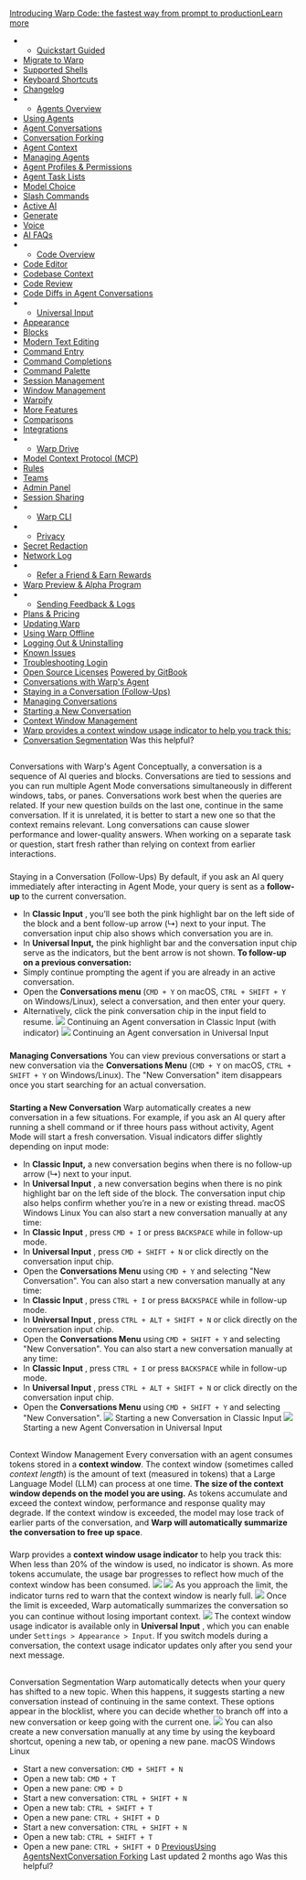 [Introducing Warp Code: the fastest way from prompt to productionLearn more ](https://www.warp.dev/blog/introducing-warp-code-prompt-to-prod)
 * * [Quickstart Guided](/)
 * [Migrate to Warp](/getting-started/migrate-to-warp)
 * [Supported Shells](/getting-started/supported-shells)
 * [Keyboard Shortcuts](/getting-started/keyboard-shortcuts)
 * [Changelog](/getting-started/changelog)
 * * [Agents Overview](/agents/agents-overview)
 * [Using Agents](/agents/using-agents)
 * [Agent Conversations](/agents/using-agents/agent-conversations)
 * [Conversation Forking](/agents/using-agents/agent-conversations/conversation-forking)
 * [Agent Context](/agents/using-agents/agent-context)
 * [Managing Agents](/agents/using-agents/managing-agents)
 * [Agent Profiles & Permissions](/agents/using-agents/agent-profiles-permissions)
 * [Agent Task Lists](/agents/using-agents/agent-tasklists)
 * [Model Choice](/agents/using-agents/model-choice)
 * [Slash Commands](/agents/slash-commands)
 * [Active AI](/agents/active-ai)
 * [Generate](/agents/generate)
 * [Voice](/agents/voice)
 * [AI FAQs](/agents/ai-faqs)
 * * [Code Overview](/code/code-overview)
 * [Code Editor](/code/code-editor)
 * [Codebase Context](/code/codebase-context)
 * [Code Review](/code/code-review)
 * [Code Diffs in Agent Conversations](/code/reviewing-code)
 * * [Universal Input](/terminal/universal-input)
 * [Appearance](/terminal/appearance)
 * [Blocks](/terminal/blocks)
 * [Modern Text Editing](/terminal/editor)
 * [Command Entry](/terminal/entry)
 * [Command Completions](/terminal/command-completions)
 * [Command Palette](/terminal/command-palette)
 * [Session Management](/terminal/sessions)
 * [Window Management](/terminal/windows)
 * [Warpify](/terminal/warpify)
 * [More Features](/terminal/more-features)
 * [Comparisons](/terminal/comparisons)
 * [Integrations](/terminal/integrations-and-plugins)
 * * [Warp Drive](/knowledge-and-collaboration/warp-drive)
 * [Model Context Protocol (MCP)](/knowledge-and-collaboration/mcp)
 * [Rules](/knowledge-and-collaboration/rules)
 * [Teams](/knowledge-and-collaboration/teams)
 * [Admin Panel](/knowledge-and-collaboration/admin-panel)
 * [Session Sharing](/knowledge-and-collaboration/session-sharing)
 * * [Warp CLI](/developers/cli)
 * * [Privacy](/privacy/privacy)
 * [Secret Redaction](/privacy/secret-redaction)
 * [Network Log](/privacy/network-log)
 * * [Refer a Friend & Earn Rewards](/community/refer-a-friend)
 * [Warp Preview & Alpha Program](/community/warp-preview-and-alpha-program)
 * * [Sending Feedback & Logs](/support-and-billing/sending-us-feedback)
 * [Plans & Pricing](/support-and-billing/plans-and-pricing)
 * [Updating Warp](/support-and-billing/updating-warp)
 * [Using Warp Offline](/support-and-billing/using-warp-offline)
 * [Logging Out & Uninstalling](/support-and-billing/uninstalling-warp)
 * [Known Issues](/support-and-billing/known-issues)
 * [Troubleshooting Login](/support-and-billing/troubleshooting-login-issues)
 * [Open Source Licenses](/support-and-billing/licenses)
[Powered by GitBook](https://www.gitbook.com/?utm_source=content&utm_medium=trademark&utm_campaign=-MbqIgTw17KQvq_DQuRr)
 * [Conversations with Warp's Agent](#conversations-with-warps-agent)
 * [Staying in a Conversation (Follow-Ups)](#staying-in-a-conversation-follow-ups)
 * [Managing Conversations](#managing-conversations)
 * [Starting a New Conversation](#starting-a-new-conversation)
 * [Context Window Management](#context-window-management)
 * [Warp provides a context window usage indicator to help you track this:](#warp-provides-a-context-window-usage-indicator-to-help-you-track-this)
 * [Conversation Segmentation](#conversation-segmentation)
Was this helpful?
## 
[](#conversations-with-warps-agent)
Conversations with Warp's Agent
Conceptually, a conversation is a sequence of AI queries and blocks. Conversations are tied to sessions and you can run multiple Agent Mode conversations simultaneously in different windows, tabs, or panes.
Conversations work best when the queries are related. If your new question builds on the last one, continue in the same conversation. If it is unrelated, it is better to start a new one so that the context remains relevant.
Long conversations can cause slower performance and lower-quality answers. When working on a separate task or question, start fresh rather than relying on context from earlier interactions.
### 
[](#staying-in-a-conversation-follow-ups)
Staying in a Conversation (Follow-Ups)
By default, if you ask an AI query immediately after interacting in Agent Mode, your query is sent as a **follow-up** to the current conversation.
 * In **Classic Input** , you’ll see both the pink highlight bar on the left side of the block and a bent follow-up arrow (↳) next to your input. The conversation input chip also shows which conversation you are in.
 * In **Universal Input,** the pink highlight bar and the conversation input chip serve as the indicators, but the bent arrow is not shown.
**To follow-up on a previous conversation:**
 * Simply continue prompting the agent if you are already in an active conversation.
 * Open the **Conversations menu** (`CMD + Y` on macOS, `CTRL + SHIFT + Y` on Windows/Linux), select a conversation, and then enter your query.
 * Alternatively, click the pink conversation chip in the input field to resume.
![](https://docs.warp.dev/~gitbook/image?url=https%3A%2F%2F2297236823-files.gitbook.io%2F%7E%2Ffiles%2Fv0%2Fb%2Fgitbook-x-prod.appspot.com%2Fo%2Fspaces%252F-MbqIgTw17KQvq_DQuRr%252Fuploads%252FxmPM6KzKpqd0Tw7WxYaN%252Fimage.png%3Falt%3Dmedia%26token%3D6c94a22b-936f-44d6-a9f1-4e534bfc2cbd&width=768&dpr=4&quality=100&sign=34e21fb9&sv=2)
Continuing an Agent conversation in Classic Input (with indicator)
![](https://docs.warp.dev/~gitbook/image?url=https%3A%2F%2F2297236823-files.gitbook.io%2F%7E%2Ffiles%2Fv0%2Fb%2Fgitbook-x-prod.appspot.com%2Fo%2Fspaces%252F-MbqIgTw17KQvq_DQuRr%252Fuploads%252Fl4OZFLonEXHhR1bavEXW%252Fimage.png%3Falt%3Dmedia%26token%3Dfe1f1d26-1d12-4ecc-a5b6-7a0988a7db54&width=768&dpr=4&quality=100&sign=eff9b9db&sv=2)
Continuing an Agent conversation in Universal Input
### 
[](#managing-conversations)
**Managing Conversations**
You can view previous conversations or start a new conversation via the **Conversations Menu** (`CMD + Y` on macOS, `CTRL + SHIFT + Y` on Windows/Linux).
The "New Conversation" item disappears once you start searching for an actual conversation.
### 
[](#starting-a-new-conversation)
**Starting a New Conversation**
Warp automatically creates a new conversation in a few situations. For example, if you ask an AI query after running a shell command or if three hours pass without activity, Agent Mode will start a fresh conversation.
Visual indicators differ slightly depending on input mode:
 * In **Classic Input,** a new conversation begins when there is no follow-up arrow (↳) next to your input.
 * In **Universal Input** , a new conversation begins when there is no pink highlight bar on the left side of the block. The conversation input chip also helps confirm whether you’re in a new or existing thread.
macOS
Windows
Linux
You can also start a new conversation manually at any time:
 * In **Classic Input** , press `CMD + I` or press `BACKSPACE` while in follow-up mode.
 * In **Universal Input** , press `CMD + SHIFT + N` or click directly on the conversation input chip.
 * Open the **Conversations Menu** using `CMD + Y` and selecting "New Conversation".
You can also start a new conversation manually at any time:
 * In **Classic Input** , press `CTRL + I` or press `BACKSPACE` while in follow-up mode.
 * In **Universal Input** , press `CTRL + ALT + SHIFT + N` or click directly on the conversation input chip.
 * Open the **Conversations Menu** using `CMD + SHIFT + Y` and selecting "New Conversation".
You can also start a new conversation manually at any time:
 * In **Classic Input** , press `CTRL + I` or press `BACKSPACE` while in follow-up mode.
 * In **Universal Input** , press `CTRL + ALT + SHIFT + N` or click directly on the conversation input chip.
 * Open the **Conversations Menu** using `CMD + SHIFT + Y` and selecting "New Conversation".
![](https://docs.warp.dev/~gitbook/image?url=https%3A%2F%2F2297236823-files.gitbook.io%2F%7E%2Ffiles%2Fv0%2Fb%2Fgitbook-x-prod.appspot.com%2Fo%2Fspaces%252F-MbqIgTw17KQvq_DQuRr%252Fuploads%252Fqj30MTkapmJer9YKyYGw%252Fimage.png%3Falt%3Dmedia%26token%3Dd8d86eaa-1637-49c6-b373-229318923a55&width=768&dpr=4&quality=100&sign=64ea6703&sv=2)
Starting a new Conversation in Classic Input
![](https://docs.warp.dev/~gitbook/image?url=https%3A%2F%2F2297236823-files.gitbook.io%2F%7E%2Ffiles%2Fv0%2Fb%2Fgitbook-x-prod.appspot.com%2Fo%2Fspaces%252F-MbqIgTw17KQvq_DQuRr%252Fuploads%252FwrdTXPJJ1Iw40Ognehs5%252Fimage.png%3Falt%3Dmedia%26token%3D91fa86c4-0ab7-4f42-b4b9-fe69e758b647&width=768&dpr=4&quality=100&sign=8013a29e&sv=2)
Starting a new Agent Conversation in Universal Input
## 
[](#context-window-management)
Context Window Management
Every conversation with an agent consumes tokens stored in a **context window**. The context window (sometimes called _context length_) is the amount of text (measured in tokens) that a Large Language Model (LLM) can process at one time. **The size of the context window depends on the model you are using.**
As tokens accumulate and exceed the context window, performance and response quality may degrade. If the context window is exceeded, the model may lose track of earlier parts of the conversation, and **Warp will automatically summarize the conversation to free up space**.
### 
[](#warp-provides-a-context-window-usage-indicator-to-help-you-track-this)
Warp provides a **context window usage indicator** to help you track this:
When less than 20% of the window is used, no indicator is shown. As more tokens accumulate, the usage bar progresses to reflect how much of the context window has been consumed.
![](https://docs.warp.dev/~gitbook/image?url=https%3A%2F%2F2297236823-files.gitbook.io%2F%7E%2Ffiles%2Fv0%2Fb%2Fgitbook-x-prod.appspot.com%2Fo%2Fspaces%252F-MbqIgTw17KQvq_DQuRr%252Fuploads%252FiiFWrNHyota3ntlEPsWS%252Fimage.png%3Falt%3Dmedia%26token%3Dc349e460-156a-4c8a-a31d-180784d76ecc&width=768&dpr=4&quality=100&sign=5147a91d&sv=2)
![](https://docs.warp.dev/~gitbook/image?url=https%3A%2F%2F2297236823-files.gitbook.io%2F%7E%2Ffiles%2Fv0%2Fb%2Fgitbook-x-prod.appspot.com%2Fo%2Fspaces%252F-MbqIgTw17KQvq_DQuRr%252Fuploads%252FtQBJJA7SrLkmYTB4BhLE%252Fimage.png%3Falt%3Dmedia%26token%3D8393caba-aa13-4a67-834b-176413d52592&width=768&dpr=4&quality=100&sign=d50a1d9e&sv=2)
As you approach the limit, the indicator turns red to warn that the context window is nearly full.
![](https://docs.warp.dev/~gitbook/image?url=https%3A%2F%2F2297236823-files.gitbook.io%2F%7E%2Ffiles%2Fv0%2Fb%2Fgitbook-x-prod.appspot.com%2Fo%2Fspaces%252F-MbqIgTw17KQvq_DQuRr%252Fuploads%252FqvHHPeeGz7dyo71JNz09%252Fimage.png%3Falt%3Dmedia%26token%3D900ccaa1-cbe2-4457-971a-001aee2867c4&width=768&dpr=4&quality=100&sign=93254744&sv=2)
Once the limit is exceeded, Warp automatically summarizes the conversation so you can continue without losing important context.
![](https://docs.warp.dev/~gitbook/image?url=https%3A%2F%2F2297236823-files.gitbook.io%2F%7E%2Ffiles%2Fv0%2Fb%2Fgitbook-x-prod.appspot.com%2Fo%2Fspaces%252F-MbqIgTw17KQvq_DQuRr%252Fuploads%252F6u0EPGtI9nsutxHsWTMl%252Fimage.png%3Falt%3Dmedia%26token%3D9caa2d65-26a9-483f-88b4-e100e1853002&width=768&dpr=4&quality=100&sign=d223caf8&sv=2)
The context window usage indicator is available only in **Universal Input** , which you can enable under `Settings > Appearance > Input`.
If you switch models during a conversation, the context usage indicator updates only after you send your next message.
## 
[](#conversation-segmentation)
Conversation Segmentation
Warp automatically detects when your query has shifted to a new topic. When this happens, it suggests starting a new conversation instead of continuing in the same context.
These options appear in the blocklist, where you can decide whether to branch off into a new conversation or keep going with the current one.
![](https://docs.warp.dev/~gitbook/image?url=https%3A%2F%2F2297236823-files.gitbook.io%2F%7E%2Ffiles%2Fv0%2Fb%2Fgitbook-x-prod.appspot.com%2Fo%2Fspaces%252F-MbqIgTw17KQvq_DQuRr%252Fuploads%252FkXVKyztgN6YMTdVl0Va4%252Fconversation-segmentation.png%3Falt%3Dmedia%26token%3Dd855753d-bdf8-4fde-be91-a6b8c56f413c&width=768&dpr=4&quality=100&sign=2235adc1&sv=2)
You can also create a new conversation manually at any time by using the keyboard shortcut, opening a new tab, or opening a new pane.
macOS
Windows
Linux
 * Start a new conversation: `CMD + SHIFT + N`
 * Open a new tab: `CMD + T`
 * Open a new pane: `CMD + D`
 * Start a new conversation: `CTRL + SHIFT + N`
 * Open a new tab: `CTRL + SHIFT + T`
 * Open a new pane: `CTRL + SHIFT + D`
 * Start a new conversation: `CTRL + SHIFT + N`
 * Open a new tab: `CTRL + SHIFT + T`
 * Open a new pane: `CTRL + SHIFT + D`
[PreviousUsing Agents](/agents/using-agents)[NextConversation Forking](/agents/using-agents/agent-conversations/conversation-forking)
Last updated 2 months ago
Was this helpful?